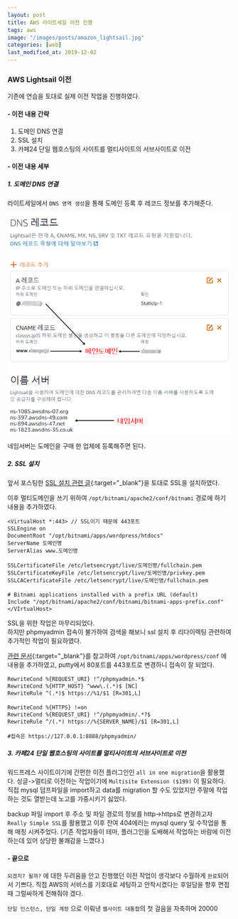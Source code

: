 ```yaml
---
layout: post
title: AWS 라이트세일 이전 진행
tags: aws
image: "/images/posts/amazon_lightsail.jpg"
categories: [web]
last_modified_at: 2019-12-02
---
```


### AWS Lightsail 이전

기존에 연습을 토대로 실제 이전 작업을 진행하였다.

#### - 이전 내용 간략

1. 도메인 DNS 연결
2. SSL 설치
3. 카페24 단일 웹호스팅의 사이트를 멀티사이트의 서브사이트로 이전

#### - 이전 내용 세부

##### 1. 도메인 DNS 연결

라이트세일에서 `DNS 영역 생성`을 통해 도메인 등록 후 레코드 정보를 추가해준다.

![라이트세일](/images/posts/2019_12_02_dns.png "lightsail")

네임서버는 도메인을 구매 한 업체에 등록해주면 된다.

##### 2. SSL 설치

앞서 포스팅한 [SSL 설치 관련 글](https://kimbongjun.github.io/web/2019/11/08/AWS-%EB%9D%BC%EC%9D%B4%ED%8A%B8%EC%84%B8%EC%9D%BC-%EB%AC%B4%EB%A3%8C-SSL-%EC%84%A4%EC%B9%98/){:target="\_blank"}을 토대로 SSL을 설치하였다.

이후 멀티도메인을 쓰기 위하여 `/opt/bitnami/apache2/conf/bitnami` 경로에 하기 내용을 추가하였다.

```
<VirtualHost *:443> // SSL이기 때문에 443포트
SSLEngine on
DocumentRoot "/opt/bitnami/apps/wordpress/htdocs"
ServerName 도메인명
ServerAlias www.도메인명

SSLCertificateFile /etc/letsencrypt/live/도메인명/fullchain.pem
SSLCertificateKeyFile /etc/letsencrypt/live/도메인명/privkey.pem
SSLCACertificateFile /etc/letsencrypt/live/도메인명/fullchain.pem

# Bitnami applications installed with a prefix URL (default)
Include "/opt/bitnami/apache2/conf/bitnami/bitnami-apps-prefix.conf"
</VIrtualHost>
```

SSL을 위한 작업은 마무리되었다.  
하지만 phpmyadmin 접속이 불가하여 검색을 해보니 ssl 설치 후 리다이렉팅 관련하여 추가적인 작업이 필요하였다.  

[관련 문서](https://community.bitnami.com/t/phpmyadmin-access-redirect-https-www-127-0-0-1-8888-phpmyadmin/53463/7){:target="\_blank"}를 참고하여 `/opt/bitnami/apps/wordpress/conf` 에 내용을 추가하였고, putty에서 80포트를 443포트로 변경하니 접속이 잘 되었다.

```
RewriteCond %{REQUEST_URI} !^/phpmyadmin.*$
RewriteCond %{HTTP_HOST} ^www\.(.*)$ [NC]
RewriteRule ^(.*)$ https://%1/$1 [R=301,L]

RewriteCond %{HTTPS} !=on
RewriteCond %{REQUEST_URI} !^/phpmyadmin/.*?$
RewriteRule ^/(.*) https://%{SERVER_NAME}/$1 [R=301,L]

#접속은 https://127.0.0.1:8888/phpmyadmin/
```

##### 3. 카페24 단일 웹호스팅의 사이트를 멀티사이트의 서브사이트로 이전

워드프레스 사이트이기에 간편한 이전 플러그인인 `all in one migration`을 활용했다. 싱글->멀티로 이전하는 작업이기에 `Multisite Extension ($199)` 이 필요하다.  
직접 mysql 덤프파일을 import하고 data를 migration 할 수도 있었지만 주말에 작업하는 것도 열받는데 노고를 가중시키기 싫었다.

backup 파일 import 후 주소 및 파일 경로의 정보를 http->https로 변경하고자 `Really Simple SSL`를 활용했고 이후 잔여 404에러는 mysql query 및 수작업을 통해 매칭 시켜주었다. (기존 작업자들이 테마, 플러그인을 도배해서 작업하는 바람에 이전하는데 있어 상당한 불쾌감을 느꼈다.)

#### - 끝으로

`되겠지? 될까?` 에 대한 두려움을 안고 진행했던 이전 작업이 생각보다 수월하게 `완료`되어서 기쁘다.
직접 AWS의 서비스를 기호대로 세팅하고 안착시켰다는 후일담을 향후 면접 때 그럴싸하게 전해줘야 겠다.

`단일 인스턴스, 단일 계정` 으로 이뤄낸 `웹사이트 대통합`의 첫 걸음을 자축하며 20000
